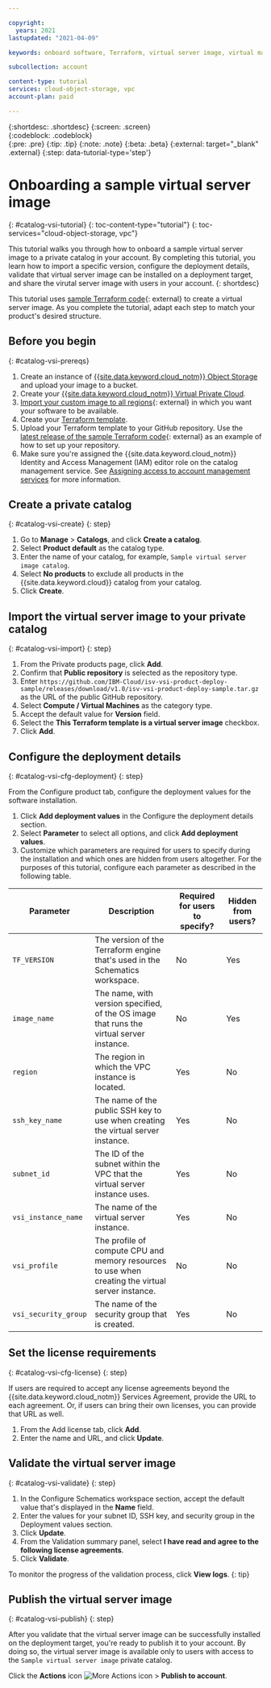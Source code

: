 ```yaml
---

copyright:
  years: 2021
lastupdated: "2021-04-09"

keywords: onboard software, Terraform, virtual server image, virtual machine image, image, vm, vsi, validate, test, VSI image, VM image, private catalog

subcollection: account

content-type: tutorial
services: cloud-object-storage, vpc
account-plan: paid 

---
```


{:shortdesc: .shortdesc}
{:screen: .screen}  
{:codeblock: .codeblock}  
{:pre: .pre}
{:tip: .tip}
{:note: .note}
{:beta: .beta}
{:external: target="_blank" .external}
{:step: data-tutorial-type='step'} 


# Onboarding a sample virtual server image 
{: #catalog-vsi-tutorial}
{: toc-content-type="tutorial"}
{: toc-services="cloud-object-storage, vpc"} 

This tutorial walks you through how to onboard a sample virtual server image to a private catalog in your account. By completing this tutorial, you learn how to import a specific version, configure the  deployment details, validate that virtual server image can be installed on a deployment target, and share the virutal server image with users in your account. 
{: shortdesc}

This tutorial uses [sample Terraform code](https://github.com/IBM-Cloud/isv-vsi-product-deploy-sample){: external} to create a virtual server image. As you complete the tutorial, adapt each step to match your product's desired structure. 

## Before you begin
{: #catalog-vsi-prereqs}

1. Create an instance of [{{site.data.keyword.cloud_notm}} Object Storage](/docs/cloud-object-storage?topic=cloud-object-storage-getting-started-cloud-object-storage) and upload your image to a bucket.
2. Create your [{{site.data.keyword.cloud_notm}} Virtual Private Cloud](/docs/vpc?topic=vpc-getting-started). 
3. [Import your custom image to all regions](https://github.com/IBM-Cloud/isv-vsi-product-deploy-sample/tree/main#import-your-custom-image-to-all-supported-regions){: external} in which you want your software to be available. 
4. Create your [Terraform template](/docs/schematics?topic=schematics-create-tf-config). 
5. Upload your Terraform template to your GitHub repository. Use the [latest release of the sample Terraform code](https://github.com/IBM-Cloud/isv-vsi-product-deploy-sample/releases/tag/v1.0 ){: external} as an example of how to set up your repository. 
6. Make sure you're assigned the {{site.data.keyword.cloud_notm}} Identity and Access Management (IAM) editor role on the catalog management service. See [Assigning access to account management services](/docs/account?topic=account-account-services) for more information.

## Create a private catalog
{: #catalog-vsi-create}
{: step}

1. Go to **Manage** > **Catalogs**, and click **Create a catalog**. 
1. Select **Product default** as the catalog type. 
1. Enter the name of your catalog, for example, `Sample virtual server image catalog`.
1. Select **No products** to exclude all products in the {{site.data.keyword.cloud}} catalog from your catalog.
1. Click **Create**.

## Import the virtual server image to your private catalog
{: #catalog-vsi-import}
{: step}

1. From the Private products page, click **Add**.
4. Confirm that **Public repository** is selected as the repository type.
5. Enter `https://github.com/IBM-Cloud/isv-vsi-product-deploy-sample/releases/download/v1.0/isv-vsi-product-deploy-sample.tar.gz` as the URL of the public GitHub repository. 
6. Select **Compute / Virtual Machines** as the category type.
6. Accept the default value for **Version** field.
7. Select the **This Terraform template is a virtual server image** checkbox. 
8. Click **Add**.

## Configure the deployment details
{: #catalog-vsi-cfg-deployment}
{: step}

From the Configure product tab, configure the deployment values for the software installation.

1. Click **Add deployment values** in the Configure the deployment details section.
2. Select **Parameter** to select all options, and click **Add deployment values**.
3. Customize which parameters are required for users to specify during the installation and which ones are hidden from users altogether. For the purposes of this tutorial, configure each parameter as described in the following table.

| Parameter | Description | Required for users to specify? | Hidden from users? |
| --- | ---------- | --- | --- | 
| `TF_VERSION` | The version of the Terraform engine that's used in the Schematics workspace. | No | Yes |
| `image_name` | The name, with version specified, of the OS image that runs the virtual server instance. | No | Yes | 
| `region` | The region in which the VPC instance is located. | Yes | No |
| `ssh_key_name` | The name of the public SSH key to use when creating the virtual server instance. | Yes | No |
| `subnet_id` | The ID of the subnet within the VPC that the virtual server instance uses. | Yes | No |
| `vsi_instance_name` | The name of the virtual server instance. | Yes | No |
| `vsi_profile` | The profile of compute CPU and memory resources to use when creating the virtual server instance. | No | No |
| `vsi_security_group` | The name of the security group that is created. | Yes | No |
  
## Set the license requirements
{: #catalog-vsi-cfg-license}
{: step}

If users are required to accept any license agreements beyond the {{site.data.keyword.cloud_notm}} Services Agreement, provide the URL to each agreement. Or, if users can bring their own licenses, you can provide that URL as well.  

1. From the Add license tab, click **Add**. 
2. Enter the name and URL, and click **Update**.

## Validate the virtual server image
{: #catalog-vsi-validate}
{: step}

1. In the Configure Schematics workspace section, accept the default value that's displayed in the **Name** field. 
1. Enter the values for your subnet ID, SSH key, and security group in the Deployment values section.
1. Click **Update**.
2. From the Validation summary panel, select **I have read and agree to the following license agreements**.
3. Click **Validate**.

To monitor the progress of the validation process, click **View logs**.
{: tip}

## Publish the virtual server image  
{: #catalog-vsi-publish}
{: step}

After you validate that the virtual server image can be successfully installed on the deployment target, you're ready to publish it to your account. By doing so, the virtual server image is available only to users with access to the `Sample virtual server image` private catalog. 

Click the **Actions** icon ![More Actions icon](../icons/action-menu-icon.svg) > **Publish to account**. 



